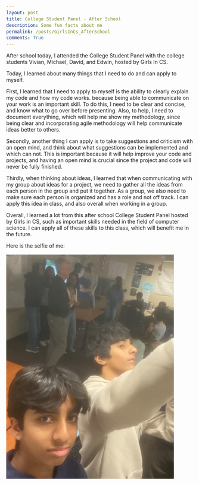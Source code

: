 ```yaml
---
layout: post
title: College Student Panel - After School
description: Some fun facts about me
permalink: /posts/GirlsInCs_AfterSchool
comments: True
---
```


After school today, I attended the College Student Panel with the college students Vivian, Michael, David, and Edwin, hosted by Girls In CS. 

Today, I learned about many things that I need to do and can apply to myself.

First, I learned that I need to apply to myself is the ability to clearly explain my code and how my code works. because being able to communicate on your work is an important skill. To do this, I need to be clear and concise, and know what to go over before presenting. Also, to help, I need to document everything, which will help me show my methodology, since being clear and incorporating agile methodology will help communicate ideas better to others.

Secondly, another thing I can apply is to take suggestions and criticism with an open mind, and think about what suggestions can be implemented and which can not. This is important because it will help improve your code and projects, and having an open mind is crucial since the project and code will never be fully finished.

Thirdly, when thinking about ideas, I learned that when communicating with my group about ideas for a project, we need to gather all the ideas from each person in the group and put it together. As a group, we also need to make sure each person is organized and has a role and not off track. I can apply this idea in class, and also overall when working in a group.

Overall, I learned a lot from this after school College Student Panel hosted by Girls in CS, such as important skills needed in the field of computer science. I can apply all of these skills to this class, which will benefit me in the future.

Here is the selfie of me:

<img src="../images/college_student_panel_after_achool.png">

